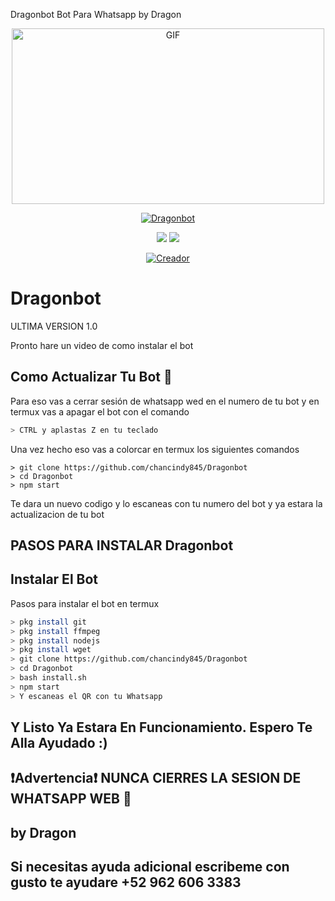 Dragonbot Bot Para Whatsapp by Dragon

<p align="center">
<img src="https://github.com/chancindy845/Dragonbot/blob/main/temples/ezgif-4-5e4fce2c4bbe.gif" alt="GIF" width="500" height="281"/>
</p>
<p align="center">
<a href="#"><img title="Dragonbot" src="https://img.shields.io/badge/Dragonbot -purple?colorA=%cc33ff&colorB=%cc33ff&style=for-the-badge"></a>
</p>

<p align="center">
    <img
        src="https://img.shields.io/badge/node.js%20-%2343853D.svg?&style=for-the-badge&logo=node.js&logoColor=white" />
    <img
        src="https://img.shields.io/badge/javascript%20-%23323330.svg?&style=for-the-badge&logo=javascript&logoColor=%23F7DF1E" />
</p>

<p align="center">
<a href="https://github.com/chancindy845"><img title="Creador" src="https://img.shields.io/badge/Author-chancindy845-purple.svg?style=for-the-badge&logo=github"></a>
</p>


# Dragonbot
ULTIMA VERSION 1.0

Pronto hare un video de como instalar el bot


## Como Actualizar Tu Bot 🔄
Para eso vas a cerrar sesión de whatsapp wed en el numero de tu bot y en termux vas a apagar el bot con el comando

```bash
> CTRL y aplastas Z en tu teclado
```

Una vez hecho eso vas a colorcar en termux los siguientes comandos

```rm -rf Dragonbot
> git clone https://github.com/chancindy845/Dragonbot
> cd Dragonbot
> npm start
```

Te dara un nuevo codigo y lo escaneas con tu numero del bot y ya estara la actualizacion de tu bot






## PASOS PARA INSTALAR Dragonbot


## Instalar El Bot
Pasos para instalar el bot en termux

```bash
> pkg install git
> pkg install ffmpeg
> pkg install nodejs
> pkg install wget
> git clone https://github.com/chancindy845/Dragonbot
> cd Dragonbot
> bash install.sh
> npm start
> Y escaneas el QR con tu Whatsapp
```




## Y Listo Ya Estara En Funcionamiento. Espero Te Alla Ayudado :)





## ❗Advertencia❗ NUNCA CIERRES LA SESION DE WHATSAPP WEB 🚫





## by Dragon




## Si necesitas ayuda adicional escribeme con gusto te ayudare  +52 962 606 3383


